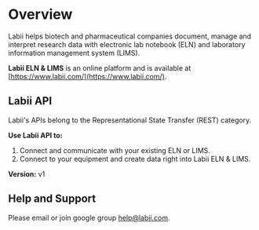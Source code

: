 # Overview

Labii helps biotech and pharmaceutical companies document, manage and interpret research data with electronic lab notebook \(ELN\) and laboratory information management system \(LIMS\).

**Labii ELN & LIMS** is an online platform and is available at [https://www.labii.com/](https://www.labii.com/).

## Labii API

Labii's APIs belong to the Representational State Transfer \(REST\) category.

**Use Labii API to:**

1. Connect and communicate with your existing ELN or LIMS.
2. Connect to your equipment and create data right into Labii ELN & LIMS.

**Version:** v1

## Help and Support

Please email or join google group help@labii.com.

